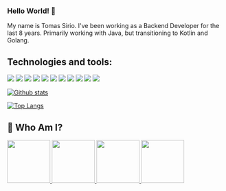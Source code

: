 ### Hello World! 👋

My name is Tomas Sirio. I've been working as a Backend Developer for the last 8 years. Primarily working with Java, but transitioning to Kotlin and Golang.

## Technologies and tools:

![](https://img.shields.io/badge/OS-Linux-informational?style=flat&logo=<LOGO_NAME>&logoColor=white&color=blue)
![](https://img.shields.io/badge/OS-MacOs-informational?style=flat&logo=<LOGO_NAME>&logoColor=white&color=blue)
![](https://img.shields.io/badge/Editor-IntelliJ-informational?style=flat&logo=<LOGO_NAME>&logoColor=white&color=orange)
![](https://img.shields.io/badge/Code-Java-informational?style=flat&logo=<LOGO_NAME>&logoColor=white&color=2bbc8a)
![](https://img.shields.io/badge/Code-Kotlin-informational?style=flat&logo=<LOGO_NAME>&logoColor=white&color=2bbc8a)
![](https://img.shields.io/badge/Code-Go-informational?style=flat&logo=<LOGO_NAME>&logoColor=white&color=2bbc8a)
![](https://img.shields.io/badge/Cloud-AWS-informational?style=flat&logo=<LOGO_NAME>&logoColor=white&color=red)
![](https://img.shields.io/badge/Cloud-GCP-informational?style=flat&logo=<LOGO_NAME>&logoColor=white&color=red)
![](https://img.shields.io/badge/Framework-SpringBoot-informational?style=flat&logo=<LOGO_NAME>&logoColor=white&color=violet)
![](https://img.shields.io/badge/Tools-Docker-informational?style=flat&logo=<LOGO_NAME>&logoColor=white&color=lightblue)
![](https://img.shields.io/badge/Tools-Kubernetes-informational?style=flat&logo=<LOGO_NAME>&logoColor=white&color=lightblue)

[![Github stats](https://github-readme-stats.vercel.app/api?username=tomassirio)](https://github.com/anuraghazra/github-readme-stats)

[![Top Langs](https://github-readme-stats.vercel.app/api/top-langs/?username=tomassirio&hide=python,vue&layout=compact)](https://github.com/anuraghazra/github-readme-stats)

## :bust_in_silhouette: Who Am I?
  <a href="mailto:tomassirio@gmail.com?Subject=Tomas%20You%20Are%20Amazing!">
      <img src="https://cdn2.downdetector.com/static/uploads/logo/image21.png" width="100"; height="100"/>
  </a>
  <a href="https://www.linkedin.com/in/tomassirio/">
      <img src="https://upload.wikimedia.org/wikipedia/commons/thumb/c/ca/LinkedIn_logo_initials.png/600px-LinkedIn_logo_initials.png?20140125013055" width="100"; height="100"/>
  </a>
  <a href="https://dev.to/tomassirio">
      <img src="https://avatars3.githubusercontent.com/u/13521919?s=280&v=4" width="100"; height="100"/>
  </a>
  <a href="https://www.buymeacoffee.com/tomassirio1">
      <img src="https://i.pinimg.com/originals/60/fd/e8/60fde811b6be57094e0abc69d9c2622a.jpg" width="100"; height="100"/>
  </a>
